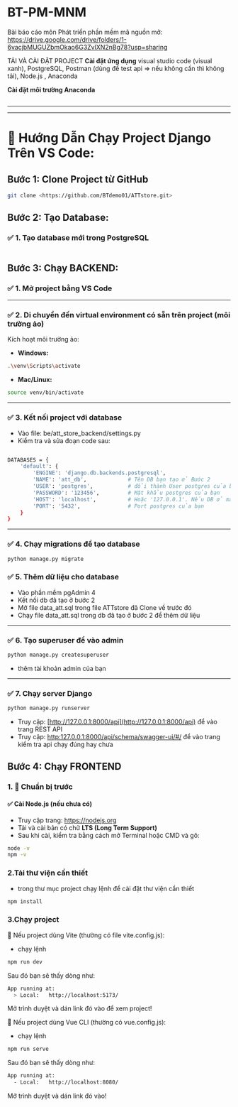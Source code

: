 # BT-PM-MNM
Bài báo cáo môn Phát triển phần mềm mã nguồn mở:
https://drive.google.com/drive/folders/1-6vacjbMUGUZbmOkao6G3ZvlXN2nBg78?usp=sharing

TẢI VÀ CÀI ĐẶT PROJECT
**Cài đặt ứng dụng**
visual studio code (visual xanh), PostgreSQL, Postman (dùng để test api => nếu không cần thì không tải), Node.js , Anaconda

**Cài đặt môi trường Anaconda**
```bash

```

---

---

# 📖 Hướng Dẫn Chạy Project Django Trên VS Code:

## Bước 1: Clone Project từ GitHub
```bash
git clone <https://github.com/BTdemo01/ATTstore.git>

```


## Bước 2: Tạo Database:

### ✅ 1. Tạo database mới trong PostgreSQL 
```bash

```


## Bước 3: Chạy BACKEND:

### ✅ 1. Mở project bằng VS Code


---

### ✅ 2. Di chuyển đến virtual environment có sẵn trên project (môi trường ảo)

Kích hoạt môi trường ảo:
- **Windows:**
```bash
.\venv\Scripts\activate
```
- **Mac/Linux:**
```bash
source venv/bin/activate
```


---

### ✅ 3. Kết nối project với database
- Vào file:  be/att_store_backend/settings.py
- Kiểm tra và sửa đoạn code sau:
  
```bash

DATABASES = {
    'default': {
        'ENGINE': 'django.db.backends.postgresql',
        'NAME': 'att_db',             # Tên DB bạn tạo ở Bước 2
        'USER': 'postgres',           # đổi thành User postgres của bạn 
        'PASSWORD': '123456',         # Mật khẩu postgres của bạn 
        'HOST': 'localhost',          # Hoặc '127.0.0.1'. Nếu DB ở máy khác, điền IP/hostname
        'PORT': '5432',               # Port postgres của bạn 
    }
}

```

---

### ✅ 4. Chạy migrations để tạo database 
```bash
python manage.py migrate
```


### ✅ 5. Thêm dữ liệu cho database
- Vào phần mềm pgAdmin 4 
- Kết nối db đã tạo ở bước 2
- Mở file data_att.sql trong file ATTstore đã Clone về trước đó
- Chạy file data_att.sql trong db đã tạo ở bước 2 để thêm dữ liệu


---

### ✅ 6. Tạo superuser để vào admin

```bash
python manage.py createsuperuser
```
- thêm tài khoản admin của bạn


---

### ✅ 7. Chạy server Django


```bash
python manage.py runserver
```

- Truy cập: [http://127.0.0.1:8000/api](http://127.0.0.1:8000/api)  để vào trang REST API
- Truy cập: [http:127.0.0.1:8000/api/schema/swagger-ui/#/](http:127.0.0.1:8000/api/schema/swagger-ui/#/)  để vào trang kiểm tra api chạy đúng hay chưa


## Bước 4: Chạy FRONTEND

### 1. 🧰 Chuẩn bị trước

#### ✅ Cài Node.js (nếu chưa có)

- Truy cập trang: https://nodejs.org
- Tải và cài bản có chữ **LTS (Long Term Support)**
- Sau khi cài, kiểm tra bằng cách mở Terminal hoặc CMD và gõ:

```bash
node -v
npm -v
```

### 2.Tải thư viện cần thiết
- trong thư mục project chạy lệnh để cài đặt thư viện cần thiết

```bash
npm install
```

### 3.Chạy project
🔹 Nếu project dùng Vite (thường có file vite.config.js):
- chạy lệnh

```bash
npm run dev
```

Sau đó bạn sẽ thấy dòng như:
```bash
App running at:
  > Local:   http://localhost:5173/
```

Mở trình duyệt và dán link đó vào để xem project!

🔹 Nếu project dùng Vue CLI (thường có vue.config.js):

- chạy lệnh

```bash
npm run serve
```

Sau đó bạn sẽ thấy dòng như:

```bash
App running at:
  - Local:   http://localhost:8080/
```

Mở trình duyệt và dán link đó vào!

